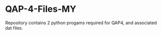 # QAP-4-Files-MY

Repository contains 2 python progams required for QAP4, and associated dat files.

